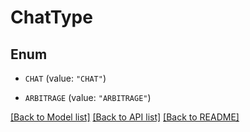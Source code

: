 # ChatType

## Enum


* `CHAT` (value: `"CHAT"`)

* `ARBITRAGE` (value: `"ARBITRAGE"`)


[[Back to Model list]](../README.md#documentation-for-models) [[Back to API list]](../README.md#documentation-for-api-endpoints) [[Back to README]](../README.md)


